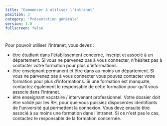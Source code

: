 ```yaml
---
title: "Commencer à utiliser l'intranet"
position: 3
category: 'Présentation générale'
version: 1.0
fullscreen: false
---
```



### 

Pour pouvoir utiliser l'intranet, vous devez :

* être étudiant dans l'établissement concerné, inscript et associé à un département. Si vous ne parvenez pas à vous connecter, n'hésitez pas à contacter votre formation pour plus d'informations.
* être enseignant permanent et être dans au moins un département. Si vous ne parvenez pas à vous connecter vous pouvez contacter votre formation pour plus d'informations. Si une formation est manquate, contactez également le responsable de cette formation pour qu'il vous associe dans l'intranet.
* être enseignant vacataire / intervenant professionnel. Votre dossier doit être validé par les RH, pour que vous puissiez disposerdes identifiants de l'université qui permettent la connexion. Vous devz ensuite être associé à au moins une formation dans l'intranet. Si ce n'est pas le cas, contactez le responsable de la formation concernée.
### 

